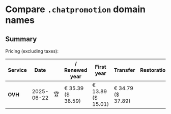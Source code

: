 # Compare `.chatpromotion` domain names

## Summary

Pricing (excluding taxes):

| Service | Date |  | / Renewed year | First year | Transfer | Restoration |
|--|--|--|--|--|--|--|
| **OVH** | 2025-06-22 | 🏆 | € 35.39<br>($ 38.59) | € 13.89<br>($ 15.01) | € 34.79<br>($ 37.89) |  |
